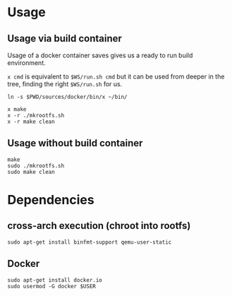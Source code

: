 # Usage

## Usage via build container

Usage of a docker container saves gives us a ready to run build environment.

`x cmd` is equivalent to `$WS/run.sh cmd` but it can be used from deeper in the tree,
finding the right `$WS/run.sh` for us.

```
ln -s $PWD/sources/docker/bin/x ~/bin/

x make
x -r ./mkrootfs.sh
x -r make clean
```

## Usage without build container

```
make
sudo ./mkrootfs.sh
sudo make clean
```

# Dependencies

## cross-arch execution (chroot into rootfs)

```
sudo apt-get install binfmt-support qemu-user-static
```

## Docker

```
sudo apt-get install docker.io
sudo usermod -G docker $USER
```
